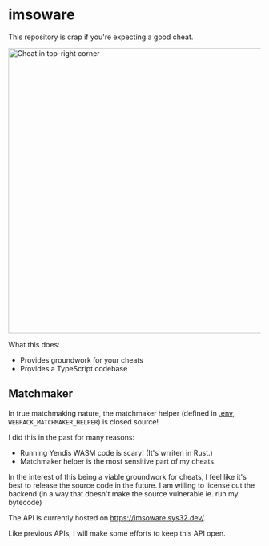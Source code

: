 # imsoware

This repository is crap if you're expecting a good cheat.

<img src="https://user-images.githubusercontent.com/76465669/189471116-63e4d4b4-3ec3-4549-8a6f-ba5b525f4d21.png" alt="Cheat in top-right corner" width="570">

What this does:

- Provides groundwork for your cheats
- Provides a TypeScript codebase

## Matchmaker

In true matchmaking nature, the matchmaker helper (defined in [.env](./.env), `WEBPACK_MATCHMAKER_HELPER`) is closed source!

I did this in the past for many reasons:

- Running Yendis WASM code is scary! (It's wrriten in Rust.)
- Matchmaker helper is the most sensitive part of my cheats.

In the interest of this being a viable groundwork for cheats, I feel like it's best to release the source code in the future. I am willing to license out the backend (in a way that doesn't make the source vulnerable ie. run my bytecode)

The API is currently hosted on https://imsoware.sys32.dev/.

Like previous APIs, I will make some efforts to keep this API open.